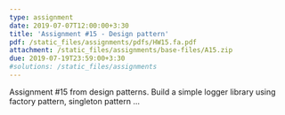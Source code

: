```yaml
---
type: assignment
date: 2019-07-07T12:00:00+3:30
title: 'Assignment #15 - Design pattern'
pdf: /static_files/assignments/pdfs/HW15.fa.pdf
attachment: /static_files/assignments/base-files/A15.zip
due: 2019-07-19T23:59:00+3:30
#solutions: /static_files/assignments
---
```

Assignment #15 from design patterns. Build a simple logger library using factory pattern, singleton pattern ...
